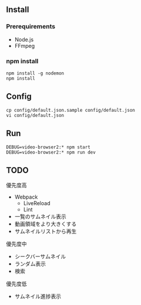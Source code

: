 
## Install

### Prerequirements

- Node.js
- FFmpeg

### npm install

    npm install -g nodemon
    npm install

## Config

    cp config/default.json.sample config/default.json
    vi config/default.json

## Run

    DEBUG=video-browser2:* npm start
    DEBUG=video-browser2:* npm run dev

## TODO

優先度高

- Webpack
    - LiveReload
    - Lint
- 一覧のサムネイル表示
- 動画領域をより大きくする
- サムネイルリストから再生

優先度中

- シークバーサムネイル
- ランダム表示
- 検索

優先度低

- サムネイル進捗表示
